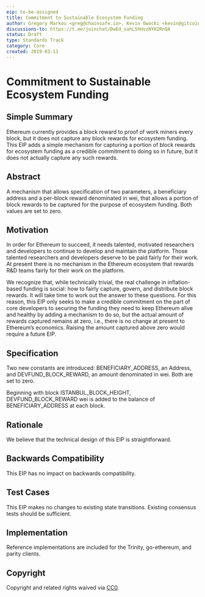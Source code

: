 ```yaml
---
eip: to-be-assigned
title: Commitment to Sustainable Ecosystem Funding
author: Gregory Markou <greg@chainsafe.io>, Kevin Owocki <kevin@gitcoin.co>, Lane Rettig <lane@ethereum.org>
discussions-to: https://t.me/joinchat/DwEd_xahL5hHvzNYH2RnQA
status: Draft
type: Standards Track
category: Core
created: 2019-03-13
---
```


# Commitment to Sustainable Ecosystem Funding

## Simple Summary

Ethereum currently provides a block reward to proof of work miners every block, but it does not capture any block rewards for ecosystem funding. This EIP adds a simple mechanism for capturing a portion of block rewards for ecosystem funding as a credible commitment to doing so in future, but it does not actually capture any such rewards.

## Abstract

A mechanism that allows specification of two parameters, a beneficiary address and a per-block reward denominated in wei, that allows a portion of block rewards to be captured for the purpose of ecosystem funding. Both values are set to zero.

## Motivation

In order for Ethereum to succeed, it needs talented, motivated researchers and developers to continue to develop and maintain the platform. Those talented researchers and developers deserve to be paid fairly for their work. At present there is no mechanism in the Ethereum ecosystem that rewards R&D teams fairly for their work on the platform.

We recognize that, while technically trivial, the real challenge in inflation-based funding is social: how to fairly capture, govern, and distribute block rewards. It will take time to work out the answer to these questions. For this reason, this EIP only seeks to make a credible commitment on the part of core developers to securing the funding they need to keep Ethereum alive and healthy by adding a mechanism to do so, but the actual amount of rewards captured remains at zero, i.e., there is no change at present to Ethereum’s economics. Raising the amount captured above zero would require a future EIP.

## Specification

Two new constants are introduced: BENEFICIARY_ADDRESS, an Address, and DEVFUND_BLOCK_REWARD, an amount denominated in wei. Both are set to zero.

Beginning with block ISTANBUL_BLOCK_HEIGHT, DEVFUND_BLOCK_REWARD wei is added to the balance of BENEFICIARY_ADDRESS at each block.

## Rationale

We believe that the technical design of this EIP is straightforward.

## Backwards Compatibility

This EIP has no impact on backwards compatibility.

## Test Cases

This EIP makes no changes to existing state transitions. Existing consensus tests should be sufficient.

## Implementation

Reference implementations are included for the Trinity, go-ethereum, and parity clients.

## Copyright
Copyright and related rights waived via [CC0](https://creativecommons.org/publicdomain/zero/1.0/).
